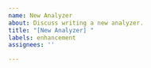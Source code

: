 ```yaml
---
name: New Analyzer
about: Discuss writing a new analyzer.
title: "[New Analyzer] "
labels: enhancement
assignees: ''

---
```


<!-- Please introduce yourself and tell us a little about your background. Feel free to delete this comment. -->
